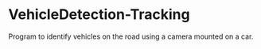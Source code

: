 # VehicleDetection-Tracking
Program to identify vehicles on the road using a camera mounted on a car. 

